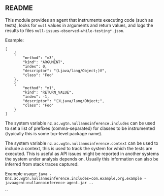 ## README

This module provides an agent that instruments executing code (such as tests), looks for `null` values in arguments and return values, and logs the results to files `null-issues-observed-while-testing*.json`.

Example:

    [
        {
            "method": "m3",
            "kind": "ARGUMENT",
            "index": 0,
            "descriptor": "(Ljava/lang/Object;)V",
            "class": "Foo"
        },
        {
            "method": "m1",
            "kind": "RETURN_VALUE",
            "index": -1,
            "descriptor": "()Ljava/lang/Object;",
            "class": "Foo"
        }
    ]


The system variable `nz.ac.wgtn.nullannoinference.includes` can be used to set a list of prefixes (comma-separated) for classes to be instrumented (typically this is some top-level package name). 

The system variable `nz.ac.wgtn.nullannoinference.context` can be used to include a context, this is used to track the system for which the tests
are executed. This is useful as API issues might be reported in another systems the system under analysis depends on. Usually this
information can also be inferred from stack traces captured. 

Example usage: `java -Dnz.ac.wgtn.nullannoinference.includes=com.example,org.example -javaagent:nullannoinference-agent.jar .. `

``




